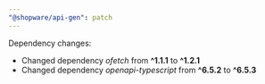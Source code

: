 ```yaml
---
"@shopware/api-gen": patch
---
```


Dependency changes:

- Changed dependency _ofetch_ from **^1.1.1** to **^1.2.1**
- Changed dependency _openapi-typescript_ from **^6.5.2** to **^6.5.3**
